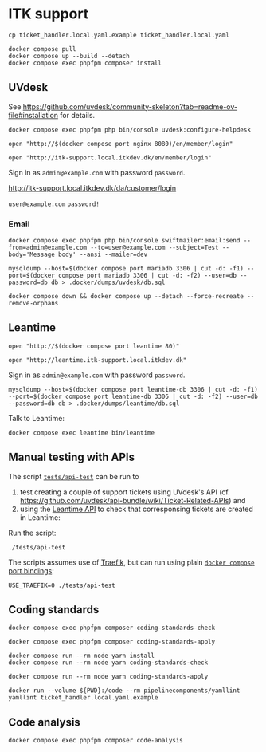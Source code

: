 # ITK support

``` shell
cp ticket_handler.local.yaml.example ticket_handler.local.yaml
```

```shell
docker compose pull
docker compose up --build --detach
docker compose exec phpfpm composer install
```

## UVdesk

See <https://github.com/uvdesk/community-skeleton?tab=readme-ov-file#installation> for details.

```shell
docker compose exec phpfpm php bin/console uvdesk:configure-helpdesk
```

```shell
open "http://$(docker compose port nginx 8080)/en/member/login"
```

```shell
open "http://itk-support.local.itkdev.dk/en/member/login"
```

Sign in as `admin@example.com` with password `password`.

<http://itk-support.local.itkdev.dk/da/customer/login>

`user@example.com`
`password!`

### Email

``` shell
docker compose exec phpfpm php bin/console swiftmailer:email:send --from=admin@example.com --to=user@example.com --subject=Test --body='Message body' --ansi --mailer=dev
```

```shell
mysqldump --host=$(docker compose port mariadb 3306 | cut -d: -f1) --port=$(docker compose port mariadb 3306 | cut -d: -f2) --user=db --password=db db > .docker/dumps/uvdesk/db.sql
```

``` shell
docker compose down && docker compose up --detach --force-recreate --remove-orphans
```

## Leantime

```shell
open "http://$(docker compose port leantime 80)"
```

```shell
open "http://leantime.itk-support.local.itkdev.dk"
```

Sign in as `admin@example.com` with password `password`.

```shell
mysqldump --host=$(docker compose port leantime-db 3306 | cut -d: -f1) --port=$(docker compose port leantime-db 3306 | cut -d: -f2) --user=db --password=db db > .docker/dumps/leantime/db.sql
```

Talk to Leantime:

``` shell
docker compose exec leantime bin/leantime
```

## Manual testing with APIs

The script [`tests/api-test`](tests/api-test) can be run to

1. test creating a couple of support tickets using UVdesk's API (cf.
   <https://github.com/uvdesk/api-bundle/wiki/Ticket-Related-APIs>) and
2. using the [Leantime API](https://docs.leantime.io/#/api/usage) to check that
   corresponsing tickets are created in Leantime:

Run the script:

``` shell
./tests/api-test
```

The scripts assumes use of [Traefik](https://doc.traefik.io/traefik/), but can
run using plain [`docker compose` port
bindings](https://docs.docker.com/reference/cli/docker/compose/port/):

``` shell
USE_TRAEFIK=0 ./tests/api-test
```

## Coding standards

```shell
docker compose exec phpfpm composer coding-standards-check
```

```shell
docker compose exec phpfpm composer coding-standards-apply
```

```shell
docker compose run --rm node yarn install
docker compose run --rm node yarn coding-standards-check
```

```shell
docker compose run --rm node yarn coding-standards-apply
```

``` shell
docker run --volume ${PWD}:/code --rm pipelinecomponents/yamllint yamllint ticket_handler.local.yaml.example
```

## Code analysis

```shell
docker compose exec phpfpm composer code-analysis
```
